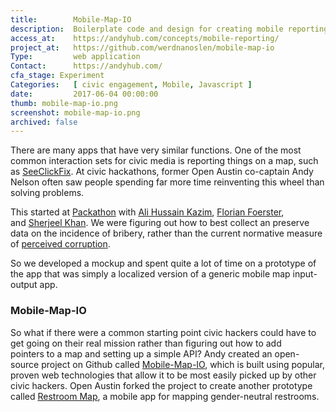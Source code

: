 ```yaml
---
title:        Mobile-Map-IO
description:  Boilerplate code and design for creating mobile reporting apps
access_at:    https://andyhub.com/concepts/mobile-reporting/
project_at:   https://github.com/werdnanoslen/mobile-map-io
Type:         web application
Contact:      https://andyhub.com/
cfa_stage: Experiment
Categories:   [ civic engagement, Mobile, Javascript ]
date:         2017-06-04 00:00:00
thumb: mobile-map-io.png
screenshot: mobile-map-io.png
archived: false
---
```


There are many apps that have very similar functions. One of the most common interaction sets for civic media is reporting things on a map, such as [SeeClickFix](http://seeclickfix.com/). At civic hackathons, former Open Austin co-captain Andy Nelson often saw people spending far more time reinventing this wheel than solving problems.

This started at [Packathon](http://www.pakathon.org/) with [Ali Hussain Kazim](https://www.linkedin.com/in/ali-hussain-kazim-ba38a225), [Florian Foerster](https://www.linkedin.com/in/florianxfoerster), and [Sherjeel Khan](http://directory.gatech.edu/directory/detail/DrxZqlEWMr2Pq%252BE1QDxqUuBojxLkKv1DAzRQ%252BOKpP9A%253D/Sherjeel/%20Khan). We were figuring out how to best collect an preserve data on the incidence of bribery, rather than the current normative measure of [perceived corruption](https://www.transparency.org/cpi2013/results).

So we developed a mockup and spent quite a lot of time on a prototype of the app that was simply a localized version of a generic mobile map input-output app.

### Mobile-Map-IO

So what if there were a common starting point civic hackers could have to get going on their real mission rather than figuring out how to add pointers to a map and setting up a simple API? Andy created an open-source project on Github called [Mobile-Map-IO](https://github.com/werdnanoslen/mobile-map-io), which is built using popular, proven web technologies that allow it to be most easily picked up by other civic hackers. Open Austin forked the project to create another prototype called [Restroom Map](https://github.com/open-austin/restroom-map), a mobile app for mapping gender-neutral restrooms.